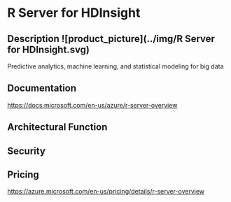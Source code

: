 # R Server for HDInsight                 



## Description											![product_picture](../img/R Server for HDInsight.svg)

Predictive analytics, machine learning, and statistical modeling for big data





## Documentation

https://docs.microsoft.com/en-us/azure/r-server-overview



## Architectural Function





## Security





## Pricing

https://azure.microsoft.com/en-us/pricing/details/r-server-overview



